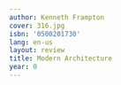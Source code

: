 ```yaml
---
author: Kenneth Frampton
cover: 316.jpg
isbn: '0500201730'
lang: en-us
layout: review
title: Modern Architecture
year: 0
---
```


